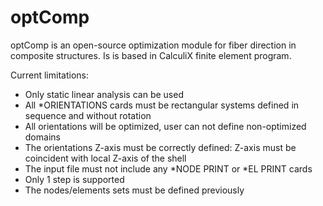 # optComp
optComp is an open-source optimization module for fiber direction in composite structures. Is is based in CalculiX finite element program.

Current limitations:
- Only static linear analysis can be used
- All *ORIENTATIONS cards must be rectangular systems defined in sequence and without rotation
- All orientations will be optimized, user can not define non-optimized domains
- The orientations Z-axis must be correctly defined: Z-axis must be coincident with local Z-axis of the shell
- The input file must not include any *NODE PRINT or *EL PRINT cards
- Only 1 step is supported
- The nodes/elements sets must be defined previously
